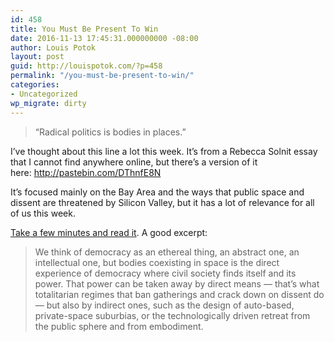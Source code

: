 ```yaml
---
id: 458
title: You Must Be Present To Win
date: 2016-11-13 17:45:31.000000000 -08:00
author: Louis Potok
layout: post
guid: http://louispotok.com/?p=458
permalink: "/you-must-be-present-to-win/"
categories:
- Uncategorized
wp_migrate: dirty
---
```

> &#8220;Radical politics is bodies in places.&#8221;

I&#8217;ve thought about this line a lot this week. It&#8217;s from a Rebecca Solnit essay that I cannot find anywhere online, but there&#8217;s a version of it here: http://pastebin.com/DThnfE8N

It&#8217;s focused mainly on the Bay Area and the ways that public space and dissent are threatened by Silicon Valley, but it has a lot of relevance for all of us this week.

[Take a few minutes and read it](http://pastebin.com/DThnfE8N). A good excerpt:

> We think of democracy as an ethereal thing, an abstract one, an intellectual one, but bodies coexisting in space is the direct experience of democracy where civil society finds itself and its power. That power can be taken away by direct means — that’s what totalitarian regimes that ban gatherings and crack down on dissent do — but also by indirect ones, such as the design of auto-based, private-space suburbias, or the technologically driven retreat from the public sphere and from embodiment.